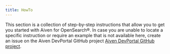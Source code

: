 ```yaml
---
title: HowTo
---
```


This section is a collection of step-by-step instructions that allow you
to get you started with Aiven for OpenSearch®. In case you are unable to
locate a specific instruction or require an example that is not
available here, create an issue on the Aiven DevPortal GitHub project
[Aiven DevPortal GitHub
project](https://github.com/aiven/devportal/issues).
